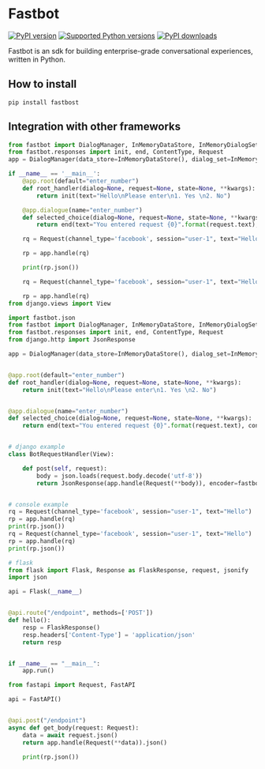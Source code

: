 # Fastbot

[![PyPI version](https://img.shields.io/pypi/v/fastbot.svg)](https://pypi.org/project/fastbot/)
[![Supported Python versions](https://img.shields.io/pypi/pyversions/fastbot.svg)](https://pypi.org/project/fastbot/)
[![PyPI downloads](https://img.shields.io/pypi/dm/fastbot.svg)](https://pypistats.org/packages/fastbot)

Fastbot is an sdk for building enterprise-grade conversational experiences, written in Python.


## How to install 

```shell
pip install fastbost
```


## Integration with other frameworks

```python
from fastbot import DialogManager, InMemoryDataStore, InMemoryDialogSet
from fastbot.responses import init, end, ContentType, Request
app = DialogManager(data_store=InMemoryDataStore(), dialog_set=InMemoryDialogSet())

if __name__ == '__main__':
    @app.root(default="enter_number")
    def root_handler(dialog=None, request=None, state=None, **kwargs):
        return init(text="Hello\nPlease enter\n1. Yes \n2. No")

    @app.dialogue(name="enter_number")
    def selected_choice(dialog=None, request=None, state=None, **kwargs):
        return end(text="You entered request {0}".format(request.text), content_type=ContentType.TEXT)

    rq = Request(channel_type='facebook', session="user-1", text="Hello")

    rp = app.handle(rq)

    print(rp.json())

    rq = Request(channel_type='facebook', session="user-1", text="Hello")

    rp = app.handle(rq)
from django.views import View

import fastbot.json
from fastbot import DialogManager, InMemoryDataStore, InMemoryDialogSet
from fastbot.responses import init, end, ContentType, Request
from django.http import JsonResponse

app = DialogManager(data_store=InMemoryDataStore(), dialog_set=InMemoryDialogSet())


@app.root(default="enter_number")
def root_handler(dialog=None, request=None, state=None, **kwargs):
    return init(text="Hello\nPlease enter\n1. Yes \n2. No")


@app.dialogue(name="enter_number")
def selected_choice(dialog=None, request=None, state=None, **kwargs):
    return end(text="You entered request {0}".format(request.text), content_type=ContentType.TEXT)


# django example
class BotRequestHandler(View):

    def post(self, request):
        body = json.loads(request.body.decode('utf-8'))
        return JsonResponse(app.handle(Request(**body)), encoder=fastbot.json.JSONEncoder)


# console example
rq = Request(channel_type='facebook', session="user-1", text="Hello")
rp = app.handle(rq)
print(rp.json())
rq = Request(channel_type='facebook', session="user-1", text="Hello")
rp = app.handle(rq)
print(rp.json())

# flask
from flask import Flask, Response as FlaskResponse, request, jsonify
import json

api = Flask(__name__)


@api.route("/endpoint", methods=['POST'])
def hello():
    resp = FlaskResponse()
    resp.headers['Content-Type'] = 'application/json'
    return resp


if __name__ == "__main__":
    app.run()

from fastapi import Request, FastAPI

api = FastAPI()


@api.post("/endpoint")
async def get_body(request: Request):
    data = await request.json()
    return app.handle(Request(**data)).json()

    print(rp.json())
```








